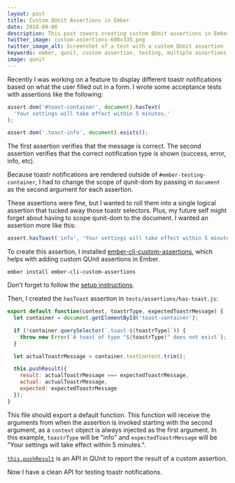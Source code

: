 ```yaml
---
layout: post
title: Custom QUnit Assertions in Ember
date: 2018-09-06
description: This post covers creating custom QUnit assertions in Ember.
twitter_image: custom-assertions-600x335.png
twitter_image_alt: Screenshot of a test with a custom QUnit assertion
keywords: ember, qunit, custom assertion, testing, multiple assertions, test
image: qunit
---
```


Recently I was working on a feature to display different toastr notifications based on what the user filled out in a form. I wrote some acceptance tests with assertions like the following:

```js
assert.dom('#toast-container', document).hasText(
  'Your settings will take effect within 5 minutes.'
);

assert.dom('.toast-info', document).exists();
```

The first assertion verifies that the message is correct. The second assertion verifies that the correct notification type is shown (success, error, info, etc).

Because toastr notifications are rendered outside of `#ember-testing-container`, I had to change the scope of qunit-dom by passing in `document` as the second argument for each assertion.

These assertions were fine, but I wanted to roll them into a single logical assertion that tucked away those toastr selectors. Plus, my future self might forget about having to scope qunit-dom to the document. I wanted an assertion more like this:

```js
assert.hasToast('info', 'Your settings will take effect within 5 minutes.');
```

To create this assertion, I installed [ember-cli-custom-assertions](https://github.com/DockYard/ember-cli-custom-assertions), which helps with adding custom QUnit assertions in Ember.

```
ember install ember-cli-custom-assertions
```

Don't forget to follow the [setup instructions](https://github.com/DockYard/ember-cli-custom-assertions#setup).

Then, I created the `hasToast` assertion in `tests/assertions/has-toast.js`:

```js
export default function(context, toastrType, expectedToastrMessage) {
  let container = document.getElementById('toast-container');

  if (!container.querySelector(`.toast-${toastrType}`)) {
    throw new Error(`A toast of type "${toastrType}" does not exist`);
  }

  let actualToastrMessage = container.textContent.trim();

  this.pushResult({
    result: actualToastrMessage === expectedToastrMessage,
    actual: actualToastrMessage,
    expected: expectedToastrMessage
  });
}
```

This file should export a default function. This function will receive the arguments from when the assertion is invoked starting with the second argument, as a `context` object is always injected as the first argument. In this example, `toastrType` will be "info" and `expectedToastrMessage` will be "Your settings will take effect within 5 minutes.".

[`this.pushResult`](https://api.qunitjs.com/assert/pushResult) is an API in QUnit to report the result of a custom assertion.

Now I have a clean API for testing toastr notifications.

